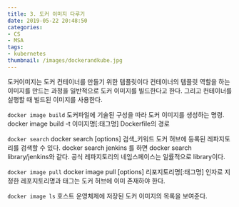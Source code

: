 ```yaml
---
title: 3. 도커 이미지 다루기
date: 2019-05-22 20:48:50
categories:
- CS
- MSA
tags:
- kubernetes
thumbnail: /images/dockerandkube.jpg
---
```

도커이미지는 도커 컨테이너를 만들기 위한 템플릿이다
컨테이너의 템플릿 역할을 하는 이미지를 만드는 과정을 일반적으로 도커 이미지를 빌드한다고 한다. 그리고 컨테이너를 실행할 때 빌드된 이미지를 사용한다.

`docker image build`
도커파일에 기술된 구성을 따라 도커 이미지를 생성하는 명령.
docker image build -t 이미지명[:태그명] Dockerfile의 경로

`docker search`
docker search [options] 검색_키워드
도커 허브에 등록된 레파지토리를 검색할 수 있다.
docker search jenkins 를 하면
docker search library/jenkins와 같다.
공식 레파지토리의 네임스페이스는 일률적으로 library이다.

`docker image pull`
docker image pull [options] 리포지토리명[:태그명]
인자로 지정한 레포지토리명과 태그는 도커 허브에 이미 존재하야 한다.

`docker image ls`
호스트 운영체제에 저장된 도커 이미지의 목록을 보여준다.
